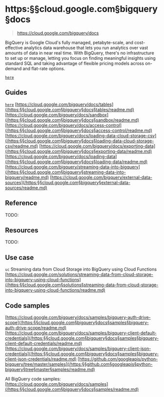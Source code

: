 # https:§§cloud.google.com§bigquery§docs

> <https://cloud.google.com/bigquery/docs>

BigQuery is Google Cloud's fully managed, petabyte-scale, and cost-effective analytics data warehouse that lets you run analytics over vast amounts of data in near real time. With BigQuery, there's no infrastructure to set up or manage, letting you focus on finding meaningful insights using standard SQL and taking advantage of flexible pricing models across on-demand and flat-rate options.

[`here`](../https:§§cloud.google.com§bigquery§docs§introduction/readme.md)

## Guides

[`here`](../https:§§cloud.google.com§bigquery§docs§quickstarts/readme.md)
[https://cloud.google.com/bigquery/docs/tables](/https:§§cloud.google.com§bigquery§docs§tables/readme.md)
[https://cloud.google.com/bigquery/docs/sandbox](/https:§§cloud.google.com§bigquery§docs§sandbox/readme.md)
[https://cloud.google.com/bigquery/docs/access-control](/https:§§cloud.google.com§bigquery§docs§access-control/readme.md)
[https://cloud.google.com/bigquery/docs/loading-data-cloud-storage-csv](/https:§§cloud.google.com§bigquery§docs§loading-data-cloud-storage-csv/readme.md)
[https://cloud.google.com/bigquery/docs/exporting-data](/https:§§cloud.google.com§bigquery§docs§exporting-data/readme.md)
[https://cloud.google.com/bigquery/docs/loading-data](/https:§§cloud.google.com§bigquery§docs§loading-data/readme.md)
[https://cloud.google.com/bigquery/streaming-data-into-bigquery](/https:§§cloud.google.com§bigquery§streaming-data-into-bigquery/readme.md)
[https://cloud.google.com/bigquery/external-data-sources](/https:§§cloud.google.com§bigquery§external-data-sources/readme.md)

## Reference

TODO:

## Resources

TODO:

## Use case

`uc` Streaming data from Cloud Storage into BigQuery using Cloud Functions
[https://cloud.google.com/solutions/streaming-data-from-cloud-storage-into-bigquery-using-cloud-functions](/https:§§cloud.google.com§solutions§streaming-data-from-cloud-storage-into-bigquery-using-cloud-functions/readme.md)

## Code samples

[https://cloud.google.com/bigquery/docs/samples/bigquery-auth-drive-scope](/https:§§cloud.google.com§bigquery§docs§samples§bigquery-auth-drive-scope/readme.md)
[https://cloud.google.com/bigquery/docs/samples/bigquery-client-default-credentials](/https:§§cloud.google.com§bigquery§docs§samples§bigquery-client-default-credentials/readme.md)
[https://cloud.google.com/bigquery/docs/samples/bigquery-client-json-credentials](/https:§§cloud.google.com§bigquery§docs§samples§bigquery-client-json-credentials/readme.md)
[https://github.com/googleapis/python-bigquery/tree/master/samples](/https:§§github.com§googleapis§python-bigquery§tree§master§samples/readme.md)

All BigQuery code samples:
[https://cloud.google.com/bigquery/docs/samples](/https:§§cloud.google.com§bigquery§docs§samples/readme.md)
